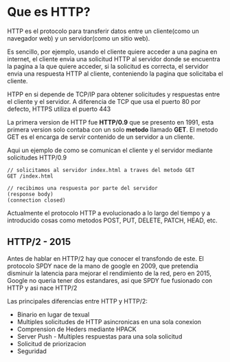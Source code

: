 # Que es HTTP?

HTTP es el protocolo para transferir datos entre un cliente(como un navegador web) y un servidor(como un sitio web).

Es sencillo, por ejemplo, usando el cliente quiere acceder a una pagina en internet, el cliente envia una solicitud HTTP al servidor donde se encuentra la pagina a la que quiere acceder, si la solicitud es correcta, el servidor envia una respuesta HTTP al cliente, conteniendo la pagina que solicitaba el cliente.

HTPP en si depende de TCP/IP para obtener solicitudes y respuestas entre el cliente y el servidor. A diferencia de TCP que usa el puerto 80 por defecto, HTTPS utiliza el puerto 443

La primera version de HTTP fue __HTTP/0.9__ que se presento en 1991, esta primera version solo contaba con un solo __metodo__ llamado __GET__. El metodo GET es el encarga de servir contenido de un servidor a un cliente. 

Aqui un ejemplo de como se comunican el cliente y el servidor mediante solicitudes HTTP/0.9
```
// solicitamos al servidor index.html a traves del metodo GET
GET /index.html

// recibimos una respuesta por parte del servidor
(response body)
(connection closed)
```
	
Actualmente el protocolo HTTP a evolucionado a lo largo del tiempo y a introducido cosas como metodos POST, PUT, DELETE, PATCH, HEAD, etc. 

## HTTP/2 - 2015

Antes de hablar en HTTP/2 hay que conocer el transfondo de este. El protocolo SPDY nace de la mano de google en 2009, que pretendia disminuir la latencia para mejorar el rendimiento de la red, pero en 2015, Google no queria tener dos estandares, asi que SPDY fue fusionado con HTTP y asi nace HTTP/2 

Las principales diferencias entre HTTP y HTTP/2:
- Binario en lugar de texual 
- Multiples solicitudes de HTTP asincronicas en una sola conexion
- Comprension de Heders mediante HPACK
- Server Push - Multiples respuestas para una sola solicitud
- Solicitud de priorizacion
- Seguridad
	

